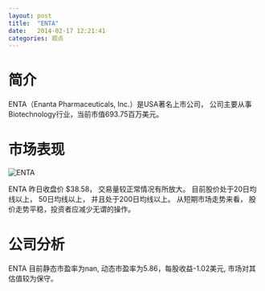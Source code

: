 ```yaml
---
layout: post
title:  "ENTA"
date:   2014-02-17 12:21:41
categories: 观点
---
```


# 简介
ENTA（Enanta Pharmaceuticals, Inc.）是USA著名上市公司，
公司主要从事Biotechnology行业，当前市值693.75百万美元。

# 市场表现

![ENTA](http://finviz.com/chart.ashx?t=ENTA&ty=c&ta=1&p=d&s=l)

ENTA 昨日收盘价 $38.58，
交易量较正常情况有所放大。
目前股价处于20日均线以上，
50日均线以上，
并且处于200日均线以上。
从短期市场走势来看，
股价走势平稳，投资者应减少无谓的操作。

# 公司分析
ENTA 目前静态市盈率为nan, 动态市盈率为5.86，每股收益-1.02美元,
市场对其估值较为保守。
